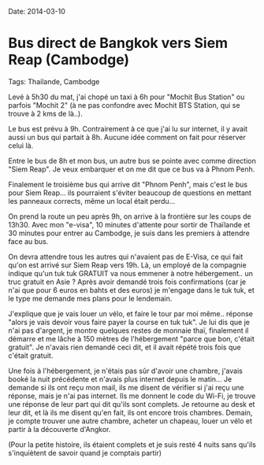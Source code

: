 Date: 2014-03-10
# Bus direct de Bangkok vers Siem Reap (Cambodge)
Tags: Thailande, Cambodge

Levé à 5h30 du mat, j'ai chopé un taxi à 6h pour "Mochit Bus Station" ou parfois "Mochit 2" (à ne pas confondre avec Mochit BTS Station, qui se trouve à 2 kms de là..). 

Le bus est prévu à 9h. Contrairement à ce que j'ai lu sur internet, il y avait aussi un bus qui partait à 8h. Aucune idée comment on fait pour réserver celui là. 

Entre le bus de 8h et mon bus, un autre bus se pointe avec comme direction "Siem Reap". Je veux embarquer et on me dit que ce bus va à Phnom Penh. 

Finalement le troisième bus qui arrive dit "Phnom Penh", mais c'est le bus pour Siem Reap... ils pourraient s'éviter beaucoup de questions en mettant les panneaux corrects, même un local était perdu... 

On prend la route un peu après 9h, on arrive à la frontière sur les coups de 13h30. Avec mon "e-visa", 10 minutes d'attente pour sortir de Thaïlande et 30 minutes pour entrer au Cambodge, je suis dans les premiers à attendre face au bus. 

On devra attendre tous les autres qui n'avaient pas de E-Visa, ce qui fait qu'on est arrivé sur Siem Reap vers 19h. Là, un employé de la compagnie indique qu'un tuk tuk GRATUIT va nous emmener à notre hébergement.. un truc gratuit en Asie ? Après avoir demandé trois fois confirmations (car je n'ai que pour 6 euros en bahts et des euros) je m'engage dans le tuk tuk, et le type me demande mes plans pour le lendemain. 

J'explique que je vais louer un vélo, et faire le tour par moi même.. réponse "alors je vais devoir vous faire payer la course en tuk tuk". Je lui dis que je n'ai pas d'argent, je montre quelques restes de monnaie thaï, finalement il démarre et me lâche à 150 mètres de l'hébergement "parce que bon, c'était gratuit". Je n'avais rien demandé ceci dit, et il avait répété trois fois que c'était gratuit.

Une fois à l'hébergement, je n'étais pas sûr d'avoir une chambre, j'avais booké la nuit précédente et n'avais plus internet depuis le matin... Je demande si ils ont reçu mon mail, ils me disent de vérifier si j'ai reçu une réponse, mais je n'ai pas internet. Ils me donnent le code du Wi-Fi, je trouve une réponse de leur part qui dit qu'ils sont complets. Je retourne au desk et leur dit, et là ils me disent qu'en fait, ils ont encore trois chambres. Demain, je compte trouver une autre chambre, acheter un chapeau, louer un vélo et partir à la découverte d'Angkor.

(Pour la petite histoire, ils étaient complets et je suis resté 4 nuits sans qu'ils s'inquiètent de savoir quand je comptais partir)
